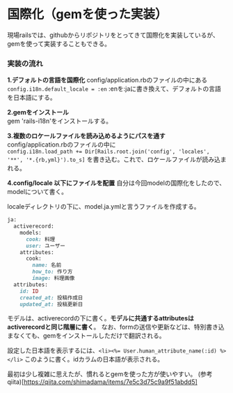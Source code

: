 # 国際化（gemを使った実装）

現場railsでは、githubからリポジトリをとってきて国際化を実装しているが、gemを使って実装することもできる。

### 実装の流れ

**1.デフォルトの言語を国際化**
config/application.rbのファイルの中にある  
```config.i18n.default_locale = :en```
:enを:jaに書き換えて、デフォルトの言語を日本語にする。  

**2.gemをインストール**  
gem 'rails-i18n'をインストールする。  

**3.複数のロケールファイルを読み込めるようにパスを通す**
config/application.rbのファイルの中に  
```config.i18n.load_path += Dir[Rails.root.join('config', 'locales', '**', '*.{rb,yml}').to_s]```
を書き込む。これで、ロケールファイルが読み込まれる。

**4.config/locale 以下にファイルを配置**
自分は今回modelの国際化をしたので、modelについて書く。

localeディレクトリの下に、model.ja.ymlと言うファイルを作成する。
```rb
ja:
  activerecord:
    models:
      cook: 料理
      user: ユーザー
    attributes:
      cook:
        name: 名前
        how_to: 作り方
        image: 料理画像
  attributes:
    id: ID
    created_at: 投稿作成日 
    updated_at: 投稿更新日
```
モデルは、activerecordの下に書く。**モデルに共通するattributesはactiverecordと同じ階層に書く**。
なお、formの送信や更新などは、特別書き込まなくても、gemをインストールしただけで翻訳される。

設定した日本語を表示するには、```<li><%= User.human_attribute_name(:id) %></li>```
このように書く。idカラムの日本語が表示される。
 
最初は少し複雑に思えたが、慣れるとgemを使った方が使いやすい。
(参考qiita)[https://qiita.com/shimadama/items/7e5c3d75c9a9f51abdd5]
